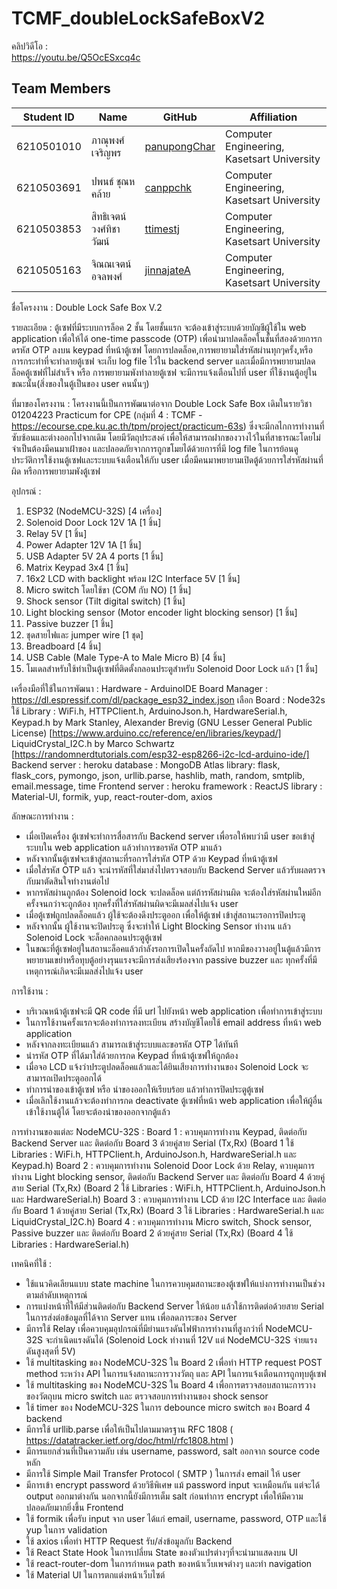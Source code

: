 # TCMF_doubleLockSafeBoxV2

คลิปวิดีโอ :  
https://youtu.be/Q5OcESxcq4c

Team Members
---

| Student ID   | Name                         | GitHub                                              | Affiliation                                              |
|--------------|------------------------------|-----------------------------------------------------|----------------------------------------------------------|
| 6210501010   | ภาณุพงศ์ เจริญพร               | [panupongChar](https://github.com/panupongChar)     | Computer Engineering, Kasetsart University               |
| 6210503691   | ปพนธ์ ชุณหคล้าย               | [canppchk](https://github.com/Nacjoker)             | Computer Engineering, Kasetsart University               |
| 6210503853   | สิทธิเจตน์ วงศ์ทิชาวัฒน์           | [ttimestj](https://github.com/Nieraa)               | Computer Engineering, Kasetsart University               |
| 6210505163   | จิณณเจตน์ อจลพงศ์             | [jinnajateA](https://github.com/jinnajateA)         | Computer Engineering, Kasetsart University               |

ชื่อโครงงาน : Double Lock Safe Box V.2

รายละเอียด :
ตู้เซฟที่มีระบบการล็อค 2 ชั้น
โดยชั้นแรก จะต้องเข้าสู่ระบบด้วยบัญชีผู้ใช้ใน web application เพื่อให้ได้ one-time passcode (OTP)
เพื่อนำมาปลดล็อคในชั้นที่สองด้วยการกดรหัส OTP ลงบน keypad ที่หน้าตู้เซฟ
โดยการปลดล็อค,การพยายามใส่รหัสผ่านทุกๆครั้ง,หรือการกระทำที่จะทำลายตู้เซฟ จะเก็บ log file ไว้ใน backend server
และเมื่อมีการพยายามปลดล็อคตู้เซฟที่ไม่สำเร็จ หรือ การพยายามพังทำลายตู้เซฟ
จะมีการแจ้งเตือนไปที่ user ที่ใช้งานตู้อยู่ในขณะนั้น(สิ่งของในตู้เป็นของ user คนนั้นๆ)

ที่มาของโครงงาน :
โครงงานนี้เป็นการพัฒนาต่อจาก Double Lock Safe Box เดิมในรายวิชา 01204223 Practicum for CPE
(กลุ่มที่ 4 : TCMF - https://ecourse.cpe.ku.ac.th/tpm/project/practicum-63s)
ซึ่งจะมีกลไกการทำงานที่ซับซ้อนและต่างออกไปจากเดิม
โดยมีวัตถุประสงค์ เพื่อให้สามารถฝากของวางไว้ในที่สาธารณะโดยไม่จำเป็นต้องมีคนมาเฝ้าของ
และปลอดภัยจากการถูกขโมยได้ด้วยการที่มี log file ในการย้อนดูประวัติการใช้งานตู้เซฟและระบบแจ้งเตือนให้กับ user
เมื่อมีคนมาพยายามเปิดตู้ด้วยการใส่รหัสผ่านที่ผิด หรือการพยายามพังตู้เซฟ

อุปกรณ์ :
1. ESP32 (NodeMCU-32S) [4 เครื่อง]
2. Solenoid Door Lock 12V 1A [1 ชิ้น]
3. Relay 5V [1 ชิ้น]
4. Power Adapter 12V 1A [1 ชิ้น]
5. USB Adapter 5V 2A 4 ports [1 ชิ้น]
6. Matrix Keypad 3x4 [1 ชิ้น]
7. 16x2 LCD with backlight พร้อม I2C Interface 5V [1 ชิ้น]
8. Micro switch โดยใช้ขา (COM กับ NO) [1 ชิ้น]
9. Shock sensor (Tilt digital switch) [1 ชิ้น]
10. Light blocking sensor (Motor encoder light blocking sensor) [1 ชิ้น]
11. Passive buzzer [1 ชิ้น]
12. ชุดสายไฟและ jumper wire [1 ชุด]
13. Breadboard [4 ชิ้น]
14. USB Cable (Male Type-A to Male Micro B) [4 ชิ้น]
14. โมเดลสำหรับใช้ทำเป็นตู้เซฟที่ติดตั้งกลอนประตูสำหรับ Solenoid Door Lock แล้ว [1 ชิ้น]

เครื่องมือที่ใช้ในการพัฒนา :
Hardware - ArduinoIDE
Board Manager : https://dl.espressif.com/dl/package_esp32_index.json เลือก Board : Node32s
ใช้ Library : WiFi.h, HTTPClient.h, ArduinoJson.h, HardwareSerial.h,
Keypad.h by Mark Stanley, Alexander Brevig (GNU Lesser General Public License) [https://www.arduino.cc/reference/en/libraries/keypad/]
LiquidCrystal_I2C.h by Marco Schwartz [https://randomnerdtutorials.com/esp32-esp8266-i2c-lcd-arduino-ide/]
Backend 
server : heroku
database : MongoDB Atlas
library: flask, flask_cors, pymongo, json, urllib.parse, hashlib, math, random, smtplib, email.message, time
Frontend
server : heroku
framework : ReactJS
library : Material-UI, formik, yup, react-router-dom, axios

ลักษณะการทำงาน :
- เมื่อเปิดเครื่อง ตู้เซฟจะทำการสื่อสารกับ Backend server เพื่อรอให้พบว่ามี user ขอเข้าสู่ระบบใน web application แล้วทำการขอรหัส OTP มาแล้ว
- หลังจากนั้นตู้เซฟจะเข้าสู่สถานะที่รอการใส่รหัส OTP ด้วย Keypad ที่หน้าตู้เซฟ
- เมื่อใส่รหัส OTP แล้ว จะนำรหัสที่ใส่มาส่งไปตรวจสอบกับ Backend Server แล้วรับผลตรวจกับมาตัดสินใจทำงานต่อไป
- หากรหัสผ่านถูกต้อง Solenoid lock จะปลดล็อค แต่ถ้ารหัสผ่านผิด จะต้องใส่รหัสผ่านใหม่อีกครั้งจนกว่าจะถูกต้อง ทุกครั้งที่ใส่รหัสผ่านผิดจะมีเมลส่งไปแจ้ง user
- เมื่อตู้เซฟถูกปลดล็อคแล้ว ผู้ใช้จะต้องดึงประตูออก เพื่อให้ตู้เซฟ เข้าสู่สถานะรอการปิดประตู
- หลังจากนั้น ผู้ใช้งานจะปิดประตู ซึ่งจะทำให้ Light Blocking Sensor ทำงาน แล้ว Solenoid Lock จะล็อคกลอนประตูตู้เซฟ
- ในขณะที่ตู้เซฟอยู่ในสถานะล็อคแล้วกำลังรอการเปิดในครั้งถัดไป หากมีของวางอยู่ในตู้แล้วมีการพยายามเขย่าหรือทุบตู้อย่างรุนแรงจะมีการส่งเสียงร้องจาก passive buzzer และ ทุกครั้งที่มีเหตุการณ์เกิดจะมีเมลส่งไปแจ้ง user

การใช้งาน :
- บริเวณหน้าตู้เซฟจะมี QR code ที่มี url ไปยังหน้า web application เพื่อทำการเข้าสู่ระบบ
- ในการใช้งานครั้งแรกจะต้องทำการลงทะเบียน สร้างบัญชีโดยใช้ email address ที่หน้า web application
- หลังจากลงทะเบียนแล้ว สามารถเข้าสู่ระบบและขอรหัส OTP ได้ทันที
- นำรหัส OTP ที่ได้มาใส่ด้วยการกด Keypad ที่หน้าตู้เซฟให้ถูกต้อง
- เมื่อจอ LCD แจ้งว่าประตูปลดล็อคแล้วและได้ยินเสียงการทำงานของ Solenoid Lock จะสามารถเปิดประตูออกได้
- ทำการนำของเข้าตู้เซฟ หรือ นำของออกให้เรียบร้อย แล้วทำการปิดประตูตู้เซฟ
- เมื่อเลิกใช้งานแล้วจะต้องทำการกด deactivate ตู้เซฟที่หน้า web application เพื่อให้ผู้อื่นเข้าใช้งานตู้ได้ โดยจะต้องนำของออกจากตู้แล้ว

การทำงานของแต่ละ NodeMCU-32S :
Board 1 : ควบคุมการทำงาน Keypad, ติดต่อกับ Backend Server และ ติดต่อกับ Board 3 ด้วยคู่สาย Serial (Tx,Rx)
(Board 1 ใช้ Libraries : WiFi.h, HTTPClient.h, ArduinoJson.h, HardwareSerial.h และ Keypad.h)
Board 2 : ควบคุมการทำงาน Solenoid Door Lock ด้วย Relay, ควบคุมการทำงาน Light blocking sensor, ติดต่อกับ Backend Server และ ติดต่อกับ Board 4 ด้วยคู่สาย Serial (Tx,Rx)
(Board 2 ใช้ Libraries : WiFi.h, HTTPClient.h, ArduinoJson.h และ HardwareSerial.h)
Board 3 : ควบคุมการทำงาน LCD ด้วย I2C Interface และ ติดต่อกับ Board 1 ด้วยคู่สาย Serial (Tx,Rx)
(Board 3 ใช้ Libraries : HardwareSerial.h และ LiquidCrystal_I2C.h)
Board 4 : ควบคุมการทำงาน Micro switch, Shock sensor, Passive buzzer และ ติดต่อกับ Board 2 ด้วยคู่สาย Serial (Tx,Rx)
(Board 4 ใช้ Libraries : HardwareSerial.h)

เทคนิคที่ใช้ :
- ใช้แนวคิดเลียนแบบ state machine ในการควบคุมสถานะของตู้เซฟให้แบ่งการทำงานเป็นช่วงตามลำดับเหตุการณ์
- การแบ่งหน้าที่ให้มีส่วนติดต่อกับ Backend Server ให้น้อย แล้วใช้การติดต่อด้วยสาย Serial ในการส่งต่อข้อมูลที่ได้จาก Server แทน เพื่อลดภาระของ Server
- มีการใช้ Relay เพื่อควบคุมอุปกรณ์ที่มีย่านแรงดันไฟฟ้าการทำงานที่สูงกว่าที่ NodeMCU-32S จะกำเนิดแรงดันได้ (Solenoid Lock ทำงานที่ 12V แต่ NodeMCU-32S จ่ายแรงดันสูงสุดที่ 5V)
- ใช้ multitasking ของ NodeMCU-32S ใน Board 2 เพื่อทำ HTTP request POST method ระหว่าง API ในการแจ้งสถานะการวางวัตถุ และ API ในการแจ้งเตือนการถูกทุบตู้เซฟ
- ใช้ multitasking ของ NodeMCU-32S ใน Board 4 เพื่อการตรวจสอบสถานะการวางของวัตถุบน micro switch และ ตรวจสอบการทำงานของ shock sensor
- ใช้ timer ของ NodeMCU-32S ในการ debounce micro switch ของ Board 4
backend
- มีการใช้ urllib.parse เพื่อให้เป็นไปตามมาตรฐาน RFC 1808 ( https://datatracker.ietf.org/doc/html/rfc1808.html )
- มีการแยกส่วนที่เป็นความลับ เช่น username, password, salt ออกจาก source code หลัก
- มีการใช้ Simple Mail Transfer Protocol ( SMTP ) ในการส่ง email ให้ user
- มีการเข้า encrypt password ด้วยวิธีพิเศษ แม้ password input จะเหมือนกัน แต่จะได้ output ออกมาต่างกัน นอกจากนี้ยังมีการเต็ม salt ก่อนทำการ encrypt เพื่อให้มีความปลอดภัยมากยิ่งขึ้น
Frontend
- ใช้ formik เพื่อรับ input จาก user ได้แก่ email, username, password, OTP และใช้ yup ในการ validation
- ใช้ axios เพื่อทำ HTTP Request รับ/ส่งข้อมูลกับ Backend
- ใช้ React State Hook ในการเปลี่ยน State ของตัวแปรต่างๆที่จะนำมาแสดงบน UI
- ใช้ react-router-dom ในการกำหนด path ของหน้าเว็บเพจต่างๆ และทำ navigation
- ใช้ Material UI ในการตกแต่งหน้าเว็บไซต์

